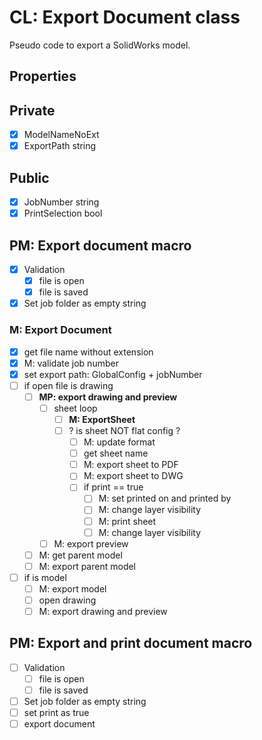 # CL: Export Document class

Pseudo code to export a SolidWorks model.

## Properties

## Private

- [x] ModelNameNoExt
- [x] ExportPath string

## Public

- [x] JobNumber string
- [x] PrintSelection bool

## PM: Export document macro

- [x] Validation
  - [x] file is open
  - [x] file is saved
- [x] Set job folder as empty string

### M: Export Document

- [x] get file name without extension
- [x] M: validate job number
- [x] set export path: GlobalConfig + jobNumber
- [ ] if open file is drawing
  - [ ] **MP: export drawing and preview**
    - [ ] sheet loop
      - [ ] **M: ExportSheet**
      - [ ] ? is sheet NOT flat config ?
        - [ ] M: update format
        - [ ] get sheet name
        - [ ] M: export sheet to PDF
        - [ ] M: export sheet to DWG
        - [ ] if print == true
          - [ ] M: set printed on and printed by
          - [ ] M: change layer visibility
          - [ ] M: print sheet
          - [ ] M: change layer visibility
    - [ ] M: export preview
  - [ ] M: get parent model
  - [ ] M: export parent model
- [ ] if is model
  - [ ] M: export model
  - [ ] open drawing
  - [ ] M: export drawing and preview

## PM: Export and print document macro

- [ ] Validation
  - [ ] file is open
  - [ ] file is saved
- [ ] Set job folder as empty string
- [ ] set print as true
- [ ] export document
